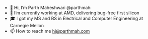- 👋 Hi, I’m Parth Maheshwari @parthmah
- 🌱 I’m currently working at AMD, delivering bug-free first silicon
- 🎓 I got my MS and BS in Electrical and Computer Engineering at Carnegie Mellon
- 📫 How to reach me hi@parthmah.com

<!---
parthmah/parthmah is a ✨ special ✨ repository because its `README.md` (this file) appears on your GitHub profile.
You can click the Preview link to take a look at your changes.
--->
